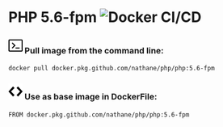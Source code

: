 # PHP 5.6-fpm ![Docker CI/CD](https://github.com/nathane/php/workflows/Docker%20CI/CD/badge.svg?branch=5.6-fpm)

### ![Terminal](icons/terminal.svg) Pull image from the command line:

```
docker pull docker.pkg.github.com/nathane/php/php:5.6-fpm
```

### ![Code](icons/code.svg) Use as base image in DockerFile:

```
FROM docker.pkg.github.com/nathane/php/php:5.6-fpm
```
